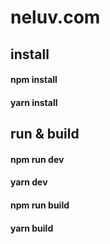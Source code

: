 # neluv.com


## install

#### npm install
#### yarn install

## run & build

#### npm run dev
#### yarn dev

#### npm run build
#### yarn build